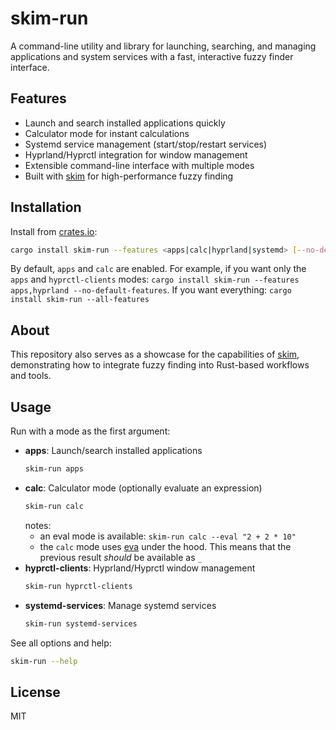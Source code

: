 # skim-run

A command-line utility and library for launching, searching, and managing applications and system services with a fast, interactive fuzzy finder interface.

## Features
- Launch and search installed applications quickly
- Calculator mode for instant calculations
- Systemd service management (start/stop/restart services)
- Hyprland/Hyprctl integration for window management
- Extensible command-line interface with multiple modes
- Built with [skim](https://github.com/skim-rs/skim) for high-performance fuzzy finding

## Installation
Install from [crates.io](https://crates.io/crates/skim-run):

```sh
cargo install skim-run --features <apps|calc|hyprland|systemd> [--no-default-features] [--all-features]
```
By default, `apps` and `calc` are enabled.
For example, if you want only the `apps` and `hyprctl-clients` modes: `cargo install skim-run --features apps,hyprland --no-default-features`. If you want everything: `cargo install skim-run --all-features`

## About
This repository also serves as a showcase for the capabilities of [skim](https://github.com/skim-rs/skim), demonstrating how to integrate fuzzy finding into Rust-based workflows and tools.

## Usage
Run with a mode as the first argument:

- **apps**: Launch/search installed applications
  ```sh
  skim-run apps
  ```
- **calc**: Calculator mode (optionally evaluate an expression)
  ```sh
  skim-run calc
  ```
  notes: 
    - an eval mode is available: `skim-run calc --eval "2 + 2 * 10"`
    - the `calc` mode uses [eva](https://github.com/oppiliappan/eva) under the hood. This means that the previous result *should* be available as `_`
- **hyprctl-clients**: Hyprland/Hyprctl window management
  ```sh
  skim-run hyprctl-clients
  ```
- **systemd-services**: Manage systemd services
  ```sh
  skim-run systemd-services
  ```

See all options and help:
```sh
skim-run --help
```

## License
MIT
